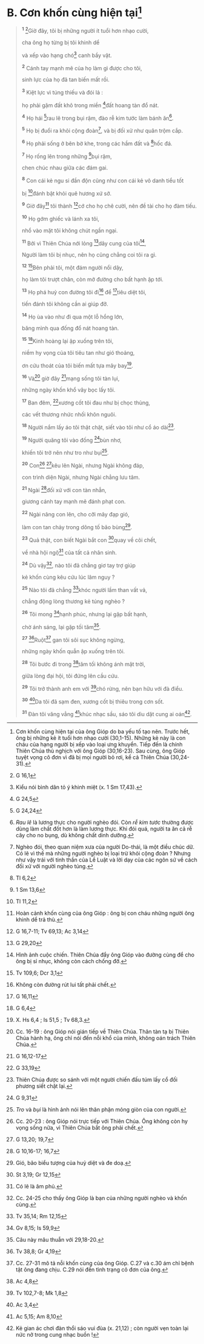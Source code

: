 # B. Cơn khốn cùng hiện tại[^1-c75cead7-531e-46e8-b787-d4e6ffd61c01]

> <sup><b>1</b></sup> [^1@-c75cead7-531e-46e8-b787-d4e6ffd61c01]Giờ đây, tôi bị những người ít tuổi hơn nhạo cười,
>
> cha ông họ từng bị tôi khinh dể
>
> và xếp vào hạng chó[^2-c75cead7-531e-46e8-b787-d4e6ffd61c01] canh bầy vật.
>
> <sup><b>2</b></sup> Cánh tay mạnh mẽ của họ làm gì được cho tôi,
>
> sinh lực của họ đã tan biến mất rồi.
>
> <sup><b>3</b></sup> Kiệt lực vì túng thiếu và đói lả :
>
> họ phải gặm đất khô trong miền [^2@-c75cead7-531e-46e8-b787-d4e6ffd61c01]đất hoang tàn đổ nát.
>
> <sup><b>4</b></sup> Họ hái [^3@-c75cead7-531e-46e8-b787-d4e6ffd61c01]rau lê trong bụi rậm, đào rễ kim tước làm bánh ăn[^3-c75cead7-531e-46e8-b787-d4e6ffd61c01].
>
> <sup><b>5</b></sup> Họ bị đuổi ra khỏi cộng đoàn[^4-c75cead7-531e-46e8-b787-d4e6ffd61c01], và bị đối xử như quân trộm cắp.
>
> <sup><b>6</b></sup> Họ phải sống ở bên bờ khe, trong các hầm đất và [^4@-c75cead7-531e-46e8-b787-d4e6ffd61c01]hốc đá.
>
> <sup><b>7</b></sup> Họ rống lên trong những [^5@-c75cead7-531e-46e8-b787-d4e6ffd61c01]bụi rậm,
>
> chen chúc nhau giữa các đám gai.
>
> <sup><b>8</b></sup> Con cái kẻ ngu si đần độn cũng như con cái kẻ vô danh tiểu tốt
>
> bị [^6@-c75cead7-531e-46e8-b787-d4e6ffd61c01]đánh bật khỏi quê hương xứ sở.
>
> <sup><b>9</b></sup> Giờ đây[^5-c75cead7-531e-46e8-b787-d4e6ffd61c01] tôi thành [^7@-c75cead7-531e-46e8-b787-d4e6ffd61c01]cớ cho họ chê cười, nên đề tài cho họ đàm tiếu.
>
> <sup><b>10</b></sup> Họ gớm ghiếc và lánh xa tôi,
>
> nhổ vào mặt tôi không chút ngần ngại.
>
> <sup><b>11</b></sup> Bởi vì Thiên Chúa nới lỏng [^8@-c75cead7-531e-46e8-b787-d4e6ffd61c01]dây cung của tôi[^6-c75cead7-531e-46e8-b787-d4e6ffd61c01],
>
> Người làm tôi bị nhục, nên họ cũng chẳng coi tôi ra gì.
>
> <sup><b>12</b></sup> [^9@-c75cead7-531e-46e8-b787-d4e6ffd61c01]Bên phải tôi, một đám người nổi dậy,
>
> họ làm tôi trượt chân, còn mở đường cho bất hạnh ập tới.
>
> <sup><b>13</b></sup> Họ phá huỷ con đường tôi đi[^7-c75cead7-531e-46e8-b787-d4e6ffd61c01] để [^10@-c75cead7-531e-46e8-b787-d4e6ffd61c01]tiêu diệt tôi,
>
> tiến đánh tôi không cần ai giúp đỡ.
>
> <sup><b>14</b></sup> Họ ùa vào như đi qua một lỗ hổng lớn,
>
> băng mình qua đống đổ nát hoang tàn.
>
> <sup><b>15</b></sup> [^11@-c75cead7-531e-46e8-b787-d4e6ffd61c01]Kinh hoàng lại ập xuống trên tôi,
>
> niềm hy vọng của tôi tiêu tan như gió thoảng,
>
> ơn cứu thoát của tôi biến mất tựa mây bay[^8-c75cead7-531e-46e8-b787-d4e6ffd61c01].
>
> <sup><b>16</b></sup> Và[^9-c75cead7-531e-46e8-b787-d4e6ffd61c01] giờ đây [^12@-c75cead7-531e-46e8-b787-d4e6ffd61c01]mạng sống tôi tàn lụi,
>
> những ngày khốn khổ vây bọc lấy tôi.
>
> <sup><b>17</b></sup> Ban đêm, [^13@-c75cead7-531e-46e8-b787-d4e6ffd61c01]xương cốt tôi đau như bị chọc thủng,
>
> các vết thương nhức nhối khôn nguôi.
>
> <sup><b>18</b></sup> Người nắm lấy áo tôi thật chặt, siết vào tôi như cổ áo dài[^10-c75cead7-531e-46e8-b787-d4e6ffd61c01].
>
> <sup><b>19</b></sup> Người quăng tôi vào đống [^14@-c75cead7-531e-46e8-b787-d4e6ffd61c01]bùn nhơ,
>
> khiến tôi trở nên như tro như bụi[^11-c75cead7-531e-46e8-b787-d4e6ffd61c01].
>
> <sup><b>20</b></sup> Con[^12-c75cead7-531e-46e8-b787-d4e6ffd61c01] [^15@-c75cead7-531e-46e8-b787-d4e6ffd61c01]kêu lên Ngài, nhưng Ngài không đáp,
>
> con trình diện Ngài, nhưng Ngài chẳng lưu tâm.
>
> <sup><b>21</b></sup> Ngài [^16@-c75cead7-531e-46e8-b787-d4e6ffd61c01]đối xử với con tàn nhẫn,
>
> giương cánh tay mạnh mẽ đánh phạt con.
>
> <sup><b>22</b></sup> Ngài nâng con lên, cho cỡi mây đạp gió,
>
> làm con tan chảy trong dông tố bão bùng[^13-c75cead7-531e-46e8-b787-d4e6ffd61c01].
>
> <sup><b>23</b></sup> Quả thật, con biết Ngài bắt con [^17@-c75cead7-531e-46e8-b787-d4e6ffd61c01]quay về cõi chết,
>
> về nhà hội ngộ[^14-c75cead7-531e-46e8-b787-d4e6ffd61c01] của tất cả nhân sinh.
>
> <sup><b>24</b></sup> Dù vậy[^15-c75cead7-531e-46e8-b787-d4e6ffd61c01], nào tôi đã chẳng giơ tay trợ giúp
>
> kẻ khốn cùng kêu cứu lúc lâm nguy ?
>
> <sup><b>25</b></sup> Nào tôi đã chẳng [^18@-c75cead7-531e-46e8-b787-d4e6ffd61c01]khóc người lầm than vất vả,
>
> chẳng động lòng thương kẻ túng nghèo ?
>
> <sup><b>26</b></sup> Tôi mong [^19@-c75cead7-531e-46e8-b787-d4e6ffd61c01]hạnh phúc, nhưng lại gặp bất hạnh,
>
> chờ ánh sáng, lại gặp tối tăm[^16-c75cead7-531e-46e8-b787-d4e6ffd61c01].
>
> <sup><b>27</b></sup> [^20@-c75cead7-531e-46e8-b787-d4e6ffd61c01]Ruột[^17-c75cead7-531e-46e8-b787-d4e6ffd61c01] gan tôi sôi sục không ngừng,
>
> những ngày khốn quẫn ập xuống trên tôi.
>
> <sup><b>28</b></sup> Tôi bước đi trong [^21@-c75cead7-531e-46e8-b787-d4e6ffd61c01]tăm tối không ánh mặt trời,
>
> giữa lòng đại hội, tôi đứng lên cầu cứu.
>
> <sup><b>29</b></sup> Tôi trở thành anh em với [^22@-c75cead7-531e-46e8-b787-d4e6ffd61c01]chó rừng, nên bạn hữu với đà điểu.
>
> <sup><b>30</b></sup> [^23@-c75cead7-531e-46e8-b787-d4e6ffd61c01]Da tôi đã sạm đen, xương cốt bị thiêu trong cơn sốt.
>
> <sup><b>31</b></sup> Đàn tôi văng vẳng [^24@-c75cead7-531e-46e8-b787-d4e6ffd61c01]khúc nhạc sầu, sáo tôi dìu dặt cung ai oán[^18-c75cead7-531e-46e8-b787-d4e6ffd61c01].

[^1-c75cead7-531e-46e8-b787-d4e6ffd61c01]: Cơn khốn cùng hiện tại của ông Gióp do ba yếu tố tạo nên. Trước hết, ông bị những kẻ ít tuổi hơn nhạo cười (30,1-15). Những kẻ này là con cháu của hạng người bị xếp vào loại ưng khuyển. Tiếp đến là chính Thiên Chúa thù nghịch với ông Gióp (30,16-23). Sau cùng, ông Gióp tuyệt vọng cô đơn vì đã bị mọi người bỏ rơi, kể cả Thiên Chúa (30,24-31).
[^2-c75cead7-531e-46e8-b787-d4e6ffd61c01]: Kiểu nói bình dân tỏ ý khinh miệt (x. 1 Sm 17,43).
[^3-c75cead7-531e-46e8-b787-d4e6ffd61c01]: *Rau lê* là lương thực cho người nghèo đói. Còn *rễ kim tước* thường được dùng làm chất đốt hơn là làm lương thực. Khi đói quá, người ta ăn cả rễ cây cho no bụng, dù không chất dinh dưỡng.
[^4-c75cead7-531e-46e8-b787-d4e6ffd61c01]: Nghèo đói, theo quan niệm xưa của người Do-thái, là một điều chúc dữ. Có lẽ vì thế mà những người nghèo bị loại trừ khỏi cộng đoàn ? Nhưng như vậy trái với tinh thần của Lề Luật và lời dạy của các ngôn sứ về cách đối xử với người nghèo túng.
[^5-c75cead7-531e-46e8-b787-d4e6ffd61c01]: Hoàn cảnh khốn cùng của ông Gióp : ông bị con cháu những người ông khinh dể trả thù.
[^6-c75cead7-531e-46e8-b787-d4e6ffd61c01]: Hình ảnh cuộc chiến. Thiên Chúa đẩy ông Gióp vào đường cùng để cho ông bị sỉ nhục, không còn cách chống đỡ.
[^7-c75cead7-531e-46e8-b787-d4e6ffd61c01]: Không còn đường rút lui tất phải chết.
[^8-c75cead7-531e-46e8-b787-d4e6ffd61c01]: X. Hs 6,4 ; Is 51,5 ; Tv 68,3.
[^9-c75cead7-531e-46e8-b787-d4e6ffd61c01]: Cc. 16-19 : ông Gióp nói gián tiếp về Thiên Chúa. Thân tàn tạ bị Thiên Chúa hành hạ, ông chỉ nói đến nỗi khổ của mình, không oán trách Thiên Chúa.
[^10-c75cead7-531e-46e8-b787-d4e6ffd61c01]: Thiên Chúa được so sánh với một người chiến đấu túm lấy cổ đối phương siết chặt lại.
[^11-c75cead7-531e-46e8-b787-d4e6ffd61c01]: *Tro* và *bụi* là hình ảnh nói lên thân phận mỏng giòn của con người.
[^12-c75cead7-531e-46e8-b787-d4e6ffd61c01]: Cc. 20-23 : ông Gióp nói trực tiếp với Thiên Chúa. Ông không còn hy vọng sống nữa, vì Thiên Chúa bắt ông phải chết.
[^13-c75cead7-531e-46e8-b787-d4e6ffd61c01]: Gió, bão biểu tượng của huỷ diệt và đe doạ.
[^14-c75cead7-531e-46e8-b787-d4e6ffd61c01]: Có lẽ là âm phủ.
[^15-c75cead7-531e-46e8-b787-d4e6ffd61c01]: Cc. 24-25 cho thấy ông Gióp là bạn của những người nghèo và khốn cùng.
[^16-c75cead7-531e-46e8-b787-d4e6ffd61c01]: Câu này mâu thuẫn với 29,18-20.
[^17-c75cead7-531e-46e8-b787-d4e6ffd61c01]: Cc. 27-31 mô tả nỗi khốn cùng của ông Gióp. C.27 và c.30 ám chỉ bệnh tật ông đang chịu. C.29 nói đến tình trạng cô đơn của ông.
[^18-c75cead7-531e-46e8-b787-d4e6ffd61c01]: Kẻ gian ác chơi đàn thổi sáo vui đùa (x. 21,12) ; còn người vẹn toàn lại nức nở trong cung nhạc buồn !
[^1@-c75cead7-531e-46e8-b787-d4e6ffd61c01]: G 16,1
[^2@-c75cead7-531e-46e8-b787-d4e6ffd61c01]: G 24,5
[^3@-c75cead7-531e-46e8-b787-d4e6ffd61c01]: G 24,24
[^4@-c75cead7-531e-46e8-b787-d4e6ffd61c01]: Tl 6,2
[^5@-c75cead7-531e-46e8-b787-d4e6ffd61c01]: 1 Sm 13,6
[^6@-c75cead7-531e-46e8-b787-d4e6ffd61c01]: Tl 11,2
[^7@-c75cead7-531e-46e8-b787-d4e6ffd61c01]: G 16,7-11; Tv 69,13; Ac 3,14
[^8@-c75cead7-531e-46e8-b787-d4e6ffd61c01]: G 29,20
[^9@-c75cead7-531e-46e8-b787-d4e6ffd61c01]: Tv 109,6; Dcr 3,1
[^10@-c75cead7-531e-46e8-b787-d4e6ffd61c01]: G 16,11
[^11@-c75cead7-531e-46e8-b787-d4e6ffd61c01]: G 6,4
[^12@-c75cead7-531e-46e8-b787-d4e6ffd61c01]: G 16,12-17
[^13@-c75cead7-531e-46e8-b787-d4e6ffd61c01]: G 33,19
[^14@-c75cead7-531e-46e8-b787-d4e6ffd61c01]: G 9,31
[^15@-c75cead7-531e-46e8-b787-d4e6ffd61c01]: G 13,20; 19,7
[^16@-c75cead7-531e-46e8-b787-d4e6ffd61c01]: G 10,16-17; 16,7
[^17@-c75cead7-531e-46e8-b787-d4e6ffd61c01]: St 3,19; Gr 12,15
[^18@-c75cead7-531e-46e8-b787-d4e6ffd61c01]: Tv 35,14; Rm 12,15
[^19@-c75cead7-531e-46e8-b787-d4e6ffd61c01]: Gv 8,15; Is 59,9
[^20@-c75cead7-531e-46e8-b787-d4e6ffd61c01]: Tv 38,8; Gr 4,19
[^21@-c75cead7-531e-46e8-b787-d4e6ffd61c01]: Ac 4,8
[^22@-c75cead7-531e-46e8-b787-d4e6ffd61c01]: Tv 102,7-8; Mk 1,8
[^23@-c75cead7-531e-46e8-b787-d4e6ffd61c01]: Ac 3,4
[^24@-c75cead7-531e-46e8-b787-d4e6ffd61c01]: Ac 5,15; Am 8,10